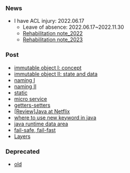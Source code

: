 ### News  
- I have ACL injury: 2022.06.17
    - Leave of absence: 2022.06.17~2022.11.30
    - [Rehabilitation note_2022](https://docs.google.com/document/d/1TR7XZw0wRNqMmsUnf-f2GO2urjwLKBanJM9dJQePw58/edit?usp=sharing)   
    - [Rehabilitation note_2023](https://docs.google.com/document/d/1GDOack_Uf0pv5ZoWO0emTzveGV7XfXYMiMN1nPnGByU/edit?usp=sharing)  

### Post 
- [immutable object I: concept](/post/immutable.md)  
- [immutable object II: state and data](/post/stateAndData.md)  
- [naming I](/post/name.md)
- [naming II](/post/compound-name.md)
- [static](/post/static.md)
- [micro service](/post/micro-service.md)
- [getters-setters](/post/getters-setters.md)
- [[Review]Java at Netflix](/post/javaAtNetflix.md)
- [where to use new keyword in java](/post/dependency-injection.md)
- [java runtime data area](/post/runtime-data-area.md)
- [fail-safe, fail-fast](/post/fail-safe-fail-fast.md)
- [Layers](/docs/post/get-your-hands-dirty/ch02.md)

### Deprecated
- [old](/old/index.md)
